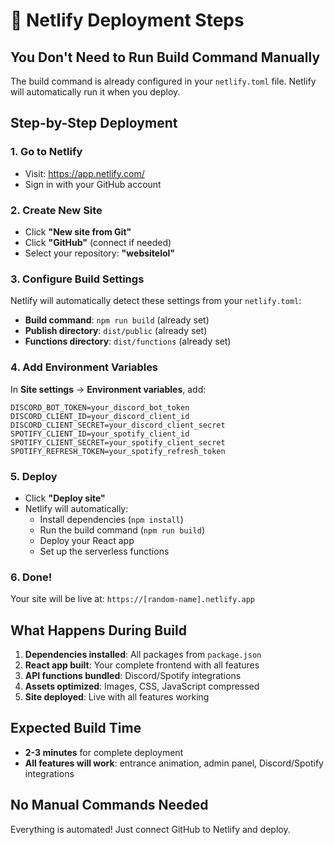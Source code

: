 # 🚀 Netlify Deployment Steps

## You Don't Need to Run Build Command Manually

The build command is already configured in your `netlify.toml` file. Netlify will automatically run it when you deploy.

## Step-by-Step Deployment

### 1. Go to Netlify
- Visit: https://app.netlify.com/
- Sign in with your GitHub account

### 2. Create New Site
- Click **"New site from Git"**
- Click **"GitHub"** (connect if needed)
- Select your repository: **"websitelol"**

### 3. Configure Build Settings
Netlify will automatically detect these settings from your `netlify.toml`:
- **Build command**: `npm run build` (already set)
- **Publish directory**: `dist/public` (already set)
- **Functions directory**: `dist/functions` (already set)

### 4. Add Environment Variables
In **Site settings** → **Environment variables**, add:
```
DISCORD_BOT_TOKEN=your_discord_bot_token
DISCORD_CLIENT_ID=your_discord_client_id
DISCORD_CLIENT_SECRET=your_discord_client_secret
SPOTIFY_CLIENT_ID=your_spotify_client_id
SPOTIFY_CLIENT_SECRET=your_spotify_client_secret
SPOTIFY_REFRESH_TOKEN=your_spotify_refresh_token
```

### 5. Deploy
- Click **"Deploy site"**
- Netlify will automatically:
  - Install dependencies (`npm install`)
  - Run the build command (`npm run build`)
  - Deploy your React app
  - Set up the serverless functions

### 6. Done!
Your site will be live at: `https://[random-name].netlify.app`

## What Happens During Build
1. **Dependencies installed**: All packages from `package.json`
2. **React app built**: Your complete frontend with all features
3. **API functions bundled**: Discord/Spotify integrations
4. **Assets optimized**: Images, CSS, JavaScript compressed
5. **Site deployed**: Live with all features working

## Expected Build Time
- **2-3 minutes** for complete deployment
- **All features will work**: entrance animation, admin panel, Discord/Spotify integrations

## No Manual Commands Needed
Everything is automated! Just connect GitHub to Netlify and deploy.